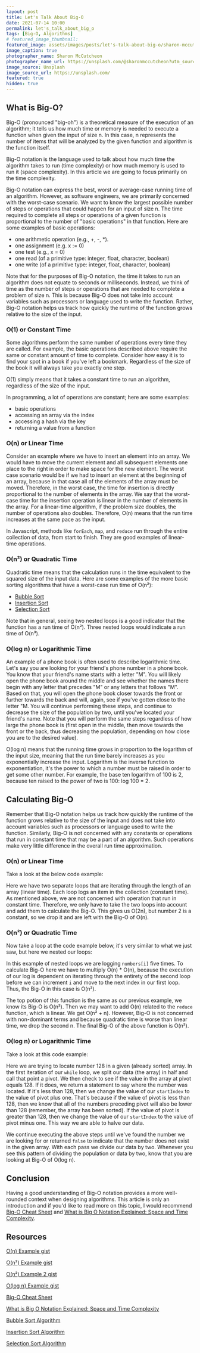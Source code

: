 ```yaml
---
layout: post
title: Let's Talk About Big-O
date: 2021-07-14 10:00
permalink: let's_talk_about_big_o
tags: [Big-O, Algorithms]
# featured_image_thumbnail:
featured_image: assets/images/posts/let's-talk-about-big-o/sharon-mccutcheon-tn57JI3CewI-unsplash.jpg
image_caption: true
photographer_name: Sharon McCutcheon
photographer_name_url: https://unsplash.com/@sharonmccutcheon?utm_source=medium&utm_medium=referral
image_source: Unsplash
image_source_url: https://unsplash.com/
featured: true
hidden: true
---
```


## What is Big-O?

Big-O (pronounced "big-oh") is a theoretical measure of the execution of an algorithm; it tells us how much time or memory is needed to execute a function when given the input of size n. In this case, n represents the number of items that will be analyzed by the given function and algorithm is the function itself.

Big-O notation is the language used to talk about how much time the algorithm takes to run (time complexity) or how much memory is used to run it (space complexity). In this article we are going to focus primarily on the time complexity.

Big-O notation can express the best, worst or average-case running time of an algorithm. However, as software engineers, we are primarily concerned with the worst-case scenario. We want to know the largest possible number of steps or operations that could happen for an input of size n. The time required to complete all steps or operations of a given function is proportional to the number of "basic operations" in that function. Here are some examples of basic operations:

- one arithmetic operation (e.g., +, -, \*).
- one assignment (e.g. x := 0)
- one test (e.g., x = 0)
- one read (of a primitive type: integer, float, character, boolean)
- one write (of a primitive type: integer, float, character, boolean)

Note that for the purposes of Big-O notation, the time it takes to run an algorithm does not equate to seconds or milliseconds. Instead, we think of time as the number of steps or operations that are needed to complete a problem of size n. This is because Big-O does not take into account variables such as processors or language used to write the function. Rather, Big-O notation helps us track how quickly the runtime of the function grows relative to the size of the input.

### O(1) or Constant Time

Some algorithms perform the same number of operations every time they are called. For example, the basic operations described above require the same or constant amount of time to complete. Consider how easy it is to find your spot in a book if you've left a bookmark. Regardless of the size of the book it will always take you exactly one step.

O(1) simply means that it takes a constant time to run an algorithm, regardless of the size of the input.

In programming, a lot of operations are constant; here are some examples:

- basic operations
- accessing an array via the index
- accessing a hash via the key
- returning a value from a function

### O(n) or Linear Time

Consider an example where we have to insert an element into an array. We would have to move the current element and all subsequent elements one place to the right in order to make space for the new element. The worst case scenario would be if we had to insert an element at the beginning of an array, because in that case all of the elements of the array must be moved. Therefore, in the worst case, the time for insertion is directly proportional to the number of elements in the array. We say that the worst-case time for the insertion operation is linear in the number of elements in the array. For a linear-time algorithm, if the problem size doubles, the number of operations also doubles. Therefore, O(n) means that the run time increases at the same pace as the input.

In Javascript, methods like `forEach`, `map`, and `reduce` run through the entire collection of data, from start to finish. They are good examples of linear-time operations.

### O(n²) or Quadratic Time

Quadratic time means that the calculation runs in the time equivalent to the squared size of the input data. Here are some examples of the more basic sorting algorithms that have a worst-case run time of O(n²):

- [Bubble Sort](https://www.programiz.com/dsa/bubble-sort)
- [Insertion Sort](https://www.programiz.com/dsa/insertion-sort)
- [Selection Sort](https://www.programiz.com/dsa/selection-sort)

Note that in general, seeing two nested loops is a good indicator that the function has a run time of O(n²). Three nested loops would indicate a run time of O(n³).

### O(log n) or Logarithmic Time

An example of a phone book is often used to describe logarithmic time. Let's say you are looking for your friend's phone number in a phone book. You know that your friend's name starts with a letter "M". You will likely open the phone book around the middle and see whether the names there begin with any letter that precedes "M" or any letters that follows "M". Based on that, you will open the phone book closer towards the front or further towards the back and will, again, see if you've gotten close to the letter "M. You will continue performing these steps, and continue to decrease the size of the population by two, until you've located your friend's name. Note that you will perform the same steps regardless of how large the phone book is (first open in the middle, then move towards the front or the back, thus decreasing the population, depending on how close you are to the desired value).

O(log n) means that the running time grows in proportion to the logarithm of the input size, meaning that the run time barely increases as you exponentially increase the input. Logarithm is the inverse function to exponentiation, it's the power to which a number must be raised in order to get some other number. For example, the base ten logarithm of 100 is 2, because ten raised to the power of two is 100: log 100 = 2.

## Calculating Big-O

Remember that Big-O notation helps us track how quickly the runtime of the function grows relative to the size of the input and does not take into account variables such as processors or language used to write the function. Similarly, Big-O is not concerned with any constants or operations that run in constant time that may be a part of an algorithm. Such operations make very little difference in the overall run time approximation.

### O(n) or Linear Time

Take a look at the below code example:

<script src="https://gist.github.com/tcelovsky/a62b16ed73af772b7180d03e98ce5f4c.js"></script>

Here we have two separate loops that are iterating through the length of an array (linear time). Each loop logs an item in the collection (constant time). As mentioned above, we are not concerned with operation that run in constant time. Therefore, we only have to take the two loops into account and add them to calculate the Big-O. This gives us O(2n), but number 2 is a constant, so we drop it and are left with the Big-O of O(n).

### O(n²) or Quadratic Time

Now take a loop at the code example below, it's very similar to what we just saw, but here we nested our loops:

<script src="https://gist.github.com/tcelovsky/f33683c40d6fdb30fb9f738879115f5b.js"></script>

In this example of nested loops we are logging `numbers[i]` five times. To calculate Big-O here we have to multiply O(n) \* O(n), because the execution of our log is dependent on iterating through the entirety of the second loop before we can increment `i` and move to the next index in our first loop. Thus, the Big-O in this case is O(n²).

<script src="https://gist.github.com/tcelovsky/aba19ebcfa797a4dc7eed889ceb932eb.js"></script>

The top potion of this function is the same as our previous example, we know its Big-O is O(n²). Then we may want to add O(n) related to the `reduce` function, which is linear. We get O(n² + n). However, Big-O is not concerned with non-dominant terms and because quadratic time is worse than linear time, we drop the second n. The final Big-O of the above function is O(n²).

### O(log n) or Logarithmic Time

Take a look at this code example:

<script src="https://gist.github.com/tcelovsky/dd455f417bd0eb09abd3db54e55b9f4a.js"></script>

Here we are trying to locate number 128 in a given (already sorted) array. In the first iteration of our `while` loop, we split our data (the array) in half and call that point a pivot. We then check to see if the value in the array at pivot equals 128. If it does, we return a statement to say where the number was located. If it's less than 128, then we change the value of our `startIndex` to the value of pivot plus one. That's because if the value of pivot is less than 128, then we know that all of the numbers preceding pivot will also be lower than 128 (remember, the array has been sorted). If the value of pivot is greater than 128, then we change the value of our `startIndex` to the value of pivot minus one. This way we are able to halve our data.

We continue executing the above steps until we've found the number we are looking for or returned `false` to indicate that the number does not exist in the given array. With each pass we divide our data by two. Whenever you see this pattern of dividing the population or data by two, know that you are looking at Big-O of O(log n).

## Conclusion

Having a good understanding of Big-O notation provides a more well-rounded context when designing algorithms. This article is only an introduction and if you'd like to read more on this topic, I would recommend [Big-O Cheat Sheet](https://www.bigocheatsheet.com/) and [What is Big O Notation Explained: Space and Time Complexity](https://www.freecodecamp.org/news/big-o-notation-why-it-matters-and-why-it-doesnt-1674cfa8a23c/).

## Resources 

[O(n) Example gist](https://gist.github.com/tcelovsky/a62b16ed73af772b7180d03e98ce5f4c)

[O(n²) Example gist](https://gist.github.com/tcelovsky/f33683c40d6fdb30fb9f738879115f5b)

[O(n²) Example 2 gist](https://gist.github.com/tcelovsky/aba19ebcfa797a4dc7eed889ceb932eb)

[O(log n) Example gist](https://gist.github.com/tcelovsky/dd455f417bd0eb09abd3db54e55b9f4a)

[Big-O Cheat Sheet](https://www.bigocheatsheet.com/)

[What is Big O Notation Explained: Space and Time Complexity](https://www.freecodecamp.org/news/big-o-notation-why-it-matters-and-why-it-doesnt-1674cfa8a23c/)

[Bubble Sort Algorithm](https://www.programiz.com/dsa/bubble-sort)

[Insertion Sort Algorithm](https://www.programiz.com/dsa/insertion-sort)

[Selection Sort Algorithm](https://www.programiz.com/dsa/selection-sort)

